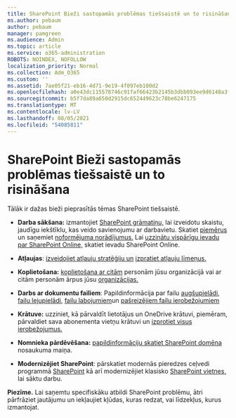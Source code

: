 ```yaml
---
title: SharePoint Bieži sastopamās problēmas tiešsaistē un to risināšana
ms.author: pebaum
author: pebaum
manager: pamgreen
ms.audience: Admin
ms.topic: article
ms.service: o365-administration
ROBOTS: NOINDEX, NOFOLLOW
localization_priority: Normal
ms.collection: Adm_O365
ms.custom: ''
ms.assetid: 7ae05f21-eb16-4d71-9e19-4f097eb100d2
ms.openlocfilehash: a0e43dc115578746c91faf66423b2145b3dbb093ee9d6148a3fe28cc42f2d396
ms.sourcegitcommit: b5f7da89a650d2915dc652449623c78be6247175
ms.translationtype: MT
ms.contentlocale: lv-LV
ms.lasthandoff: 08/05/2021
ms.locfileid: "54085811"
---
```

# <a name="sharepoint-online-common-issues-and-resolutions"></a>SharePoint Bieži sastopamās problēmas tiešsaistē un to risināšana

Tālāk ir dažas bieži pieprasītās tēmas SharePoint tiešsaistē.

- **Darba sākšana:** izmantojiet [SharePoint grāmatiņu,](https://lookbook.microsoft.com/assets/SharePoint_lookbook_2019.pdf) lai izveidotu skaistu, jaudīgu iekštīklu, kas veido savienojumu ar darbavietu. Skatiet [piemērus](https://lookbook.microsoft.com/) un saņemiet [noformējuma norādījumus.](https://spdesign.azurewebsites.net/) Lai [uzzinātu vispārīgu ievadu par SharePoint Online,](https://docs.microsoft.com/sharepoint/introduction) skatiet ievadu SharePoint Online.

- **Atļaujas**: [izveidojiet atļauju stratēģiju un](https://docs.microsoft.com/sharepoint/default-sharepoint-groups) [izpratiet atļauju līmeņus.](https://docs.microsoft.com/sharepoint/understanding-permission-levels)

- **Koplietošana:** [koplietošana ar citām](https://docs.microsoft.com/sharepoint/default-sharepoint-groups) personām jūsu organizācijā vai ar citām personām ārpus jūsu [organizācijas.](https://docs.microsoft.com/sharepoint/external-sharing-overview)

- **Darbs ar dokumentu failiem**: Papildinformācija par failu [augšupielādi,](https://support.office.com/article/Upload-a-folder-or-files-to-a-document-library-eb18fcba-c953-4d45-8d90-8da66edeacdb) [failu lejupielādi,](https://support.office.com/article/Download-files-and-folders-from-OneDrive-or-SharePoint-5c7397b7-19c7-4893-84fe-d02e8fa5df05) [failu labojumiem](https://support.office.com/article/Edit-a-document-in-a-document-library-02d8497f-1c13-4114-949a-b8466f639b07)un [pašreizējiem failu ierobežojumiem](https://support.office.com/article/invalid-file-names-and-file-types-in-onedrive-onedrive-for-business-and-sharepoint-64883a5d-228e-48f5-b3d2-eb39e07630fa)

- **Krātuve:** uzziniet, kā pārvaldīt lietotājus un OneDrive krātuvi, piemēram, pārvaldiet sava abonementa vietņu krātuvi </a> un [izprotiet visus ierobežojumus.](https://docs.microsoft.com/office365/servicedescriptions/sharepoint-online-service-description/sharepoint-online-limits) [](https://docs.microsoft.com/sharepoint/manage-site-collection-storage-limits)

- **Nomnieka pārdēvēšana:** [papildinformāciju skatiet SharePoint domēna](https://docs.microsoft.com/sharepoint/change-your-sharepoint-domain-name) nosaukuma maiņa.

- **Modernizējiet SharePoint**: pārskatiet modernās pieredzes ceļvedi programmā [SharePoint](https://docs.microsoft.com/sharepoint/guide-to-sharepoint-modern-experience) kā arī modernizējiet klasisko [SharePoint vietnes,](https://docs.microsoft.com/sharepoint/dev/transform/modernize-classic-sites) lai sāktu darbu.

**Piezīme.** Lai saņemtu specifiskāku atbildi SharePoint problēmu, ātri pārfrāziet jautājumu un iekļaujiet kļūdas, kuras redzat, vai līdzekļus, kurus izmantojat.